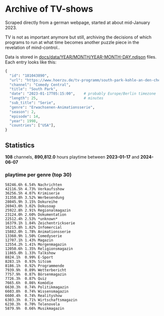 # Archive of TV-shows

Scraped directly from a german webpage, started at about mid-January 2023.

TV is not as important anymore but still, archiving the decisions of which programs to run at what time
becomes another puzzle piece in the revelation of mind-control.. 

Data is stored in [docs/data/YEAR/MONTH/YEAR-MONTH-DAY.ndjson](docs/data/) files. 
Each entry looks like this:

```python
{
  "id": "181043890", 
  "url": "https://www.hoerzu.de/tv-programm/south-park-kohle-an-den-chefkoch/bid_181043890/", 
  "channel": "Comedy Central", 
  "title": "South Park", 
  "date": "2023-01-17T05:15:00",    # probably Europe/Berlin timezone 
  "length": 25,                     # minutes 
  "sub_title": "Serie", 
  "genre": "Erwachsenen-Animationsserie", 
  "season": 2, 
  "episode": 14, 
  "year": 1998, 
  "countries": ["USA"],
}
```

## Statistics

**108** channels, **890,812.0** hours playtime between **2023-01-17** and **2024-06-07**


### playtime per genre (top 30)

    58246.6h 6.54% Nachrichten
    42116.5h 4.73% Verkaufsshow
    36256.5h 4.07% Krimiserie
    31358.8h 3.52% Werbesendung
    28045.9h 3.15% Dokureihe
    26943.0h 3.02% Dokusoap
    25922.8h 2.91% Regionalmagazin
    23124.0h 2.60% Dokumentation
    22512.4h 2.53% *unknown*
    16379.1h 1.84% Zeichentrickserie
    16215.8h 1.82% Infomercial
    15882.0h 1.78% Animationsserie
    13360.9h 1.50% Comedyserie
    12707.1h 1.43% Magazin
    12554.2h 1.41% Morgenmagazin
    12050.6h 1.35% Religionsmagazin
    11865.0h 1.33% Talkshow
    8824.1h  0.99% E-Sport
    8283.1h  0.93% Sitcom
    8186.1h  0.92% Programmende
    7939.9h  0.89% Wetterbericht
    7757.9h  0.87% Börsenmagazin
    7726.3h  0.87% Quiz
    7665.6h  0.86% Komödie
    6630.3h  0.74% Politikmagazin
    6603.8h  0.74% Wissensmagazin
    6600.4h  0.74% Realityshow
    6303.3h  0.71% Wirtschaftsmagazin
    6230.3h  0.70% Telenovela
    5879.9h  0.66% Musikmagazin
